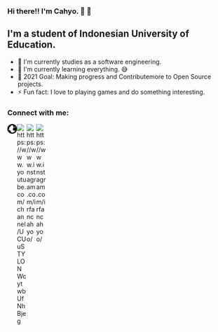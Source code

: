 ### Hi there!! I'm Cahyo. 👋 👋

## I'm a student of Indonesian University of Education.
- 🏫  I'm currently studies as a software engineering.
- 🧩  I'm currently learning everything. 😅
- 🎯  2021 Goal: Making progress and Contributemore to Open Source projects.
- ⚡  Fun fact: I love to playing games and do something interesting. 

### Connect with me:
<img align="left" alt="irfancahyo.com" width="22px" src="https://github.com/iconic/open-iconic/blob/master/svg/globe.svg" />
<img align="left" alt="https://www.youtube.com/channel/UCUuSTYLONWcytwbUfNhBjeg" width="22px" src="https://cdn.jsdelivr.net/npm/simple-icons@3.13.0/icons/youtube.svg" />
<img align="left" alt="https://www.instagram.com/irfancahyoo/" width="22px"  src="https://cdn.jsdelivr.net/npm/simple-icons@3.13.0/icons/instagram.svg"/>
<img align="left" alt="https://www.instagram.com/irfancahyoo/" width="22px" src="https://cdn.jsdelivr.net/npm/simple-icons@3.13.0/icons/linkedin.svg" />

<br />

